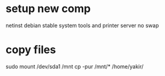 # setup new comp
netinst debian stable
system tools and printer server
no swap

# copy files
sudo mount /dev/sda1 /mnt
cp -pur /mnt/* /home/yakir/
